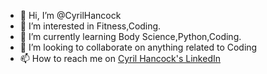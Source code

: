 - 👋 Hi, I’m @CyrilHancock
- 👀 I’m interested in Fitness,Coding.
- 🌱 I’m currently learning Body Science,Python,Coding.
- 💞️ I’m looking to collaborate on anything related to Coding
- 📫 How to reach me on <a href="https://www.linkedin.com/in/cyril-hancock/">Cyril Hancock's LinkedIn</a>

<!---
CyrilHancock/CyrilHancock is a ✨ special ✨ repository because its `README.md` (this file) appears on your GitHub profile.
You can click the Preview link to take a look at your changes.
--->
